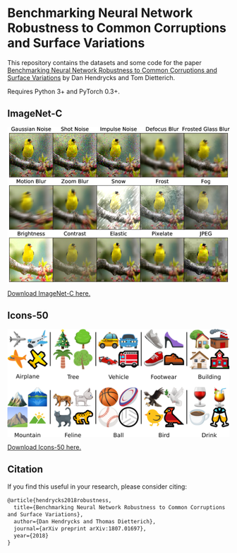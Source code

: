# Benchmarking Neural Network Robustness to Common Corruptions and Surface Variations

This repository contains the datasets and some code for the paper [Benchmarking Neural Network Robustness to Common Corruptions and Surface Variations](https://arxiv.org/abs/1807.01697) by Dan Hendrycks and Tom Dietterich.

Requires Python 3+ and PyTorch 0.3+.

## ImageNet-C

<img align="center" src="assets/imagenet-c.png" width="750">

[Download ImageNet-C here.](https://drive.google.com/drive/folders/1HDVw6CmX3HiG0ODFtI75iIfBDxSiSz2K?usp=sharing)

## Icons-50

<img align="center" src="assets/icons-50.png" width="750">

[Download Icons-50 here.](https://drive.google.com/drive/folders/16_kaFo3uUoS-U8FTDm4nUh6Vo21UVnJX?usp=sharing)

## Citation

If you find this useful in your research, please consider citing:

    @article{hendrycks2018robustness,
      title={Benchmarking Neural Network Robustness to Common Corruptions and Surface Variations},
      author={Dan Hendrycks and Thomas Dietterich},
      journal={arXiv preprint arXiv:1807.01697},
      year={2018}
    }
